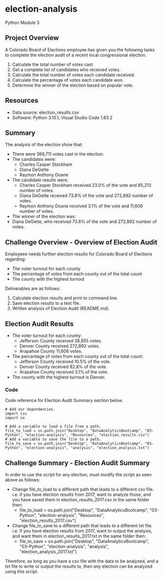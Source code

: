 # election-analysis
Python Module 3 

## Project Overview
A Colorado Board of Elections employee has given you the following tasks to complete the election audit of a recent local congressional election.

1. Calculate the total number of votes cast.
2. Get a complete list of candidates who received votes.
3. Calculate the total number of votes each candidate received.
4. Calculate the percentage of votes each candidate won.
5. Determine the winner of the election based on popular vote.

## Resources
- Data source: election_results.csv
- Software: Python 3.10.1, Visual Studio Code 1.63.2

## Summary
The analysis of the election show that:
- There were 369,711 votes cast in the election.
- The candidates were:
  -  Charles Casper Stockham
  -  Diana DeGette
  -  Raymon Anthony Doane
- The candidate results were:
  -  Charles Casper Stockham received 23.0% of the vote and 85,213 number of votes.
  -  Diana DeGette received 73.8% of the vote and 272,892 number of votes.
  -  Raymon Anthony Doane received 3.1% of the vote and 11,606 number of votes.
- The winner of the election was:
-   Diana DeGette, who received  73.8% of the vote and 272,892 number of votes.

## Challenge Overview - Overview of Election Audit
Employeee needs further election results for Colorado Board of Elections regarding:
  * The voter turnout for each county
  * The percentage of votes from each county out of the total count
  * The county with the highest turnout

Deliverables are as follows:
1. Calculate election results and print to command line.
2. Save election results to a text file.
3. Written analysis of Election Audit (README.md).

## Election Audit Results
- The voter turnout for each county:
  -  Jefferson County received 38,855 votes.
  -  Denver County received 272,892 votes.
  -  Arapahoe County 11,606 votes.
- The percentage of votes from each county out of the total count: 
  - Jefferson County received 10.5% of the vote.
  - Denver County received 82.8% of the vote.
  - Arapahoe County received 3.1% of the vote.
- The county with the highest turnout is Denver.

### Code
Code reference for Election Audit Summary section below.
```
# Add our dependencies.
import csv
import os

# Add a variable to load a file from a path.
file_to_load = os.path.join("Desktop", "DataAnalyticsBootcamp", "03-Python", "election-analysis", "Resources", "election_results.csv")
# Add a variable to save the file to a path.
file_to_save = os.path.join("Desktop", "DataAnalyticsBootcamp", "03-Python", "election-analysis", "analysis", "election_analysis.txt")

```

## Challenge Summary - Election Audit Summary
In order to use the script for any election, must modify the script as seen above as follows:
- Change file_to_load to a different path that leads to a different csv file. 
i.e. if you have election results from 2017, want to analyze those, and you have saved them in election_results_2017.csv in the same folder then:
    - file_to_load = os.path.join("Desktop", "DataAnalyticsBootcamp", "03-Python", "election-analysis", "Resources", "election_results_2017.csv")
- Change file_to_save to a different path that leads to a different txt file. 
i.e. if you have election results from 2017, want to output the analysis, and want them in election_results_2017.txt in the same folder then:
    - file_to_save = os.path.join("Desktop", "DataAnalyticsBootcamp", "03-Python", "election-analysis", "analysis", "election_analysis_2017.txt")
    
 Therefore, as long as you have a csv file with the data to be analyzed, and a txt file to write or output the results to, then any election can be analyzed using this script.
